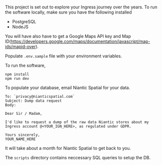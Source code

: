 

This project is set out to explore your Ingress journey over the years. To run the software locally, make sure you have the following installed

- PostgreSQL
- NodeJS


You will have also have to get a Google Maps API key and Map ID(https://developers.google.com/maps/documentation/javascript/map-ids/mapid-over).

Populate `.env.sample` file with your environment variables.

To run the software, 

```
npm install 
npm run dev
```


To populate your database, email Niantic Spatial for your data. 


```
To: `privacy@nianticspatial.com`
Subject: Dump data request
Body: 

Dear Sir / Madam,

I'd like to request a dump of the raw data Niantic stores about my Ingress account @<YOUR_IGN_HERE>, as regulated under GDPR.

Yours sincerely,
YOUR_NAME_HERE
```

It will take about a month for Niantic Spatial to get back to you. 


The `scripts` directory contains neccessary SQL queries to setup the DB. 